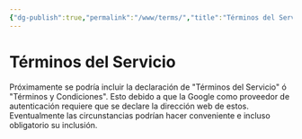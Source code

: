 ```yaml
---
{"dg-publish":true,"permalink":"/www/terms/","title":"Términos del Servicio","tags":["www"],"created":"2024-03-29T12:07:08.481-06:00","updated":"2024-04-04T12:48:35.758-06:00"}
---
```


# Términos del Servicio
Próximamente se podría incluir la declaración de "Términos del Servicio" ó "Términos y Condiciones". Esto debido a que la Google como proveedor de autenticación requiere que se declare la dirección web de estos. Eventualmente las circunstancias podrían hacer conveniente e incluso obligatorio su inclusión.